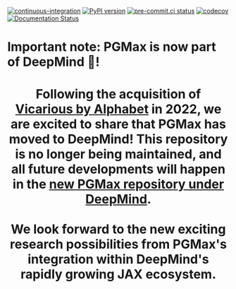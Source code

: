 [![continuous-integration](https://github.com/vicariousinc/PGMax/actions/workflows/ci.yaml/badge.svg)](https://github.com/vicariousinc/PGMax/actions/workflows/ci.yaml)
[![PyPI version](https://badge.fury.io/py/pgmax.svg)](https://badge.fury.io/py/pgmax)
[![pre-commit.ci status](https://results.pre-commit.ci/badge/github/vicariousinc/PGMax/master.svg)](https://results.pre-commit.ci/latest/github/vicariousinc/PGMax/master)
[![codecov](https://codecov.io/gh/vicariousinc/PGMax/branch/master/graph/badge.svg?token=FrRlTDCFjk)](https://codecov.io/gh/vicariousinc/PGMax)
[![Documentation Status](https://readthedocs.org/projects/pgmax/badge/?version=latest)](https://pgmax.readthedocs.io/en/latest/?badge=latest)

# Important note: PGMax is now part of DeepMind 🎉!

<body>
<h1 align="center">
Following the acquisition of <a href="https://intrinsic.ai/blog/posts/mission-momentum">Vicarious by Alphabet</a> in 2022, we are excited to share that PGMax has moved to DeepMind! This repository is no longer being maintained, and all future developments will happen in the
<a href="https://github.com/deepmind/PGMax">new PGMax repository under DeepMind</a>.
<br>
<br>
We look forward to the new exciting research possibilities from PGMax's integration within DeepMind's rapidly growing JAX ecosystem.
</h1>
</body>
